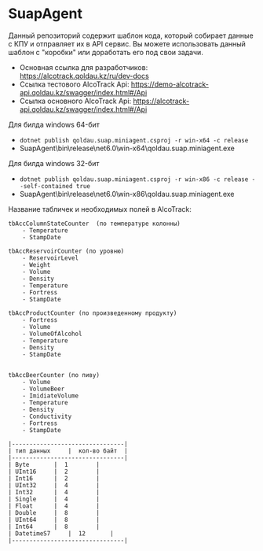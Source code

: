 
# SuapAgent
Данный репозиторий содержит шаблон кода, который собирает данные с КПУ и отправляет их в API сервис.
Вы можете использовать данный шаблон с "коробки" или доработать его под свои задачи.


- Основная ссылка для разработчиков: https://alcotrack.qoldau.kz/ru/dev-docs
- Ссылка тестового AlcoTrack Api: https://demo-alcotrack-api.qoldau.kz/swagger/index.html#/Api
- Ссылка основного AlcoTrack Api: https://alcotrack-api.qoldau.kz/swagger/index.html#/Api

Для билда windows 64-бит
- `dotnet publish qoldau.suap.miniagent.csproj -r win-x64 -c release`
- SuapAgent\bin\release\net6.0\win-x64\qoldau.suap.miniagent.exe

Для билда windows 32-бит
- `dotnet publish qoldau.suap.miniagent.csproj -r win-x86 -c release --self-contained true`
- SuapAgent\bin\release\net6.0\win-x86\qoldau.suap.miniagent.exe



Название табличек и необходимых полей в AlcoTrack:
	
	tbAccColumnStateCounter  (по температуре колонны)
		- Temperature
		- StampDate

	tbAccReservoirCounter (по уровню)
		- ReservoirLevel
		- Weight
		- Volume
		- Density
		- Temperature
		- Fortress
		- StampDate
		
	tbAccProductCounter (по произведенному продукту)
		- Fortress
		- Volume
		- VolumeOfAlcohol
		- Temperature
		- Density
		- StampDate
		
		
	tbAccBeerCounter (по пиву)
		- Volume
		- VolumeBeer
		- ImidiateVolume
		- Temperature
		- Density
		- Conductivity
		- Fortress
		- StampDate

		
```		
|--------------------------------|
| тип данных     |  кол-во байт  |
|--------------------------------|
| Byte		 |	1    	 |
| UInt16	 |	2   	 |
| Int16		 |	2        |
| UInt32	 |	4        |
| Int32		 |	4        |
| Single	 |	4        |
| Float		 |	4        |
| Double	 |	8        |
| UInt64	 |	8        |
| Int64		 |	8        |
| DatetimeS7 	 |	12       |
|--------------------------------|
```

